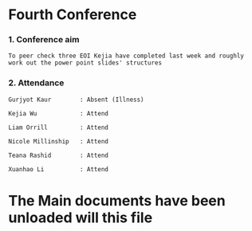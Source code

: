 # Fourth Conference

### 1. Conference aim

    To peer check three EOI Kejia have completed last week and roughly work out the power point slides' structures

### 2. Attendance

    Gurjyot Kaur        : Absent (Illness)

    Kejia Wu            : Attend

    Liam Orrill         : Attend

    Nicole Millinship   : Attend

    Teana Rashid        : Attend

    Xuanhao Li          : Attend

# The Main documents have been unloaded will this file